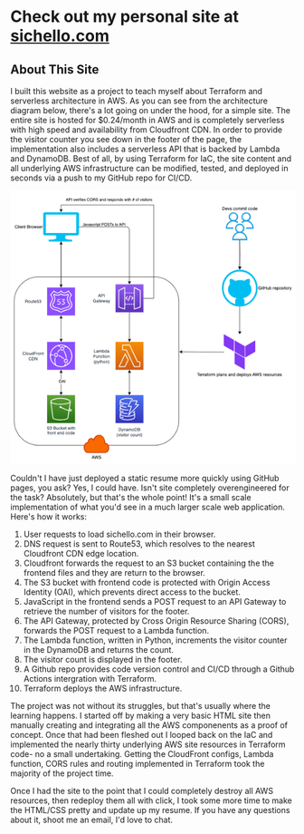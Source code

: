 # Check out my personal site at [sichello.com](http://sichello.com) 

## About This Site

I built this website as a project to teach myself about Terraform and serverless architecture in AWS. As you can see from the architecture diagram below, there's a lot going on under the hood, for a simple site. The entire site is hosted for $0.24/month in AWS and is completely serverless with high speed and availability from Cloudfront CDN. In order to provide the visitor counter you see down in the footer of the page, the implementation also includes a serverless API that is backed by Lambda and DynamoDB. Best of all, by using Terraform for IaC, the site content and all underlying AWS infrastructure can be modified, tested, and deployed in seconds via a push to my GitHub repo for CI/CD.

![Site Architecture](/src/assets//img/architecture.png)


Couldn't I have just deployed a static resume more quickly using GitHub pages, you ask? Yes, I could have. Isn't site completely overengineered for the task? Absolutely, but that's the whole point! It's a small scale implementation of what you'd see in a much larger scale web application. Here's how it works:

1. User requests to load sichello.com in their browser.
1. DNS request is sent to Route53, which resolves to the nearest Cloudfront CDN edge location.
1. Cloudfront forwards the request to an S3 bucket containing the the frontend files and they are return to the browser.
1. The S3 bucket with frontend code is protected with Origin Access Identity (OAI), which prevents direct access to the bucket.
1. JavaScript in the frontend sends a POST request to an API Gateway to retrieve the number of visitors for the footer.
1. The API Gateway, protected by Cross Origin Resource Sharing (CORS), forwards the POST request to a Lambda function.
1. The Lambda function, written in Python, increments the visitor counter in the DynamoDB and returns the count.
1. The visitor count is displayed in the footer.
1. A Github repo provides code version control and CI/CD through a Github Actions intergration with Terraform.
1. Terraform deploys the AWS infrastructure.

The project was not without its struggles, but that's usually where the learning happens. I started off by making a very basic HTML site then manually creating and integrating all the AWS componenents as a proof of concept. Once that had been fleshed out I looped back on the IaC and implemented the nearly thirty underlying AWS site resources in Terraform code- no a small undertaking. Getting the CloudFront configs, Lambda function, CORS rules and routing implemented in Terraform took the majority of the project time.

Once I had the site to the point that I could completely destroy all AWS resources, then redeploy them all with click, I took some more time to make the HTML/CSS pretty and update up my resume. If you have any questions about it, shoot me an email, I'd love to chat.
